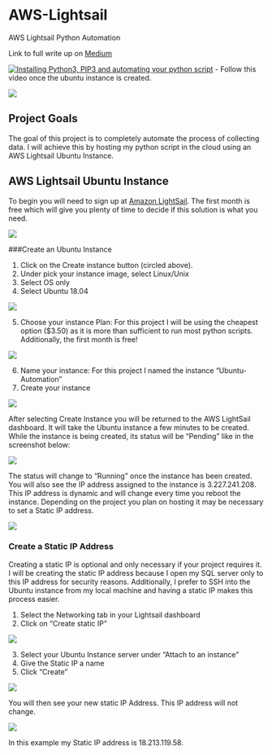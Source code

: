 # AWS-Lightsail
AWS Lightsail Python Automation 

Link to full write up on [Medium][2]

[![Installing Python3, PIP3 and automating your python script](https://youtu.be/_qXkwHamnyM)](https://youtu.be/_qXkwHamnyM)  - Follow this video once the ubuntu instance is created. 

[2]:https://towardsdatascience.com/automate-python-scripts-with-aws-lightsail-b8dfdd5b0a2f

![](https://github.com/Landstein/AWS-Lightsail/blob/master/images/awslightsail.png)


## Project Goals

The goal of this project is to completely automate the process of collecting data.  I will achieve this by hosting my python script in the cloud using an AWS Lightsail Ubuntu Instance.  


## AWS Lightsail Ubuntu Instance 

To begin you will need to sign up at [Amazon LightSail][1].  The first month is free which will give you plenty of time to decide if this solution is what you need. 

[1]:https://aws.amazon.com/lightsail/

![](https://github.com/Landstein/AWS-Lightsail/blob/master/images/instance_1.png)

###Create an Ubuntu Instance 

1. Click on the Create instance button (circled above). 
2. Under pick your instance image, select Linux/Unix 
3. Select OS only 
4. Select Ubuntu 18.04

![](https://github.com/Landstein/AWS-Lightsail/blob/master/images/instance_2.png)

5. Choose your instance Plan: For this project I will be using the cheapest option ($3.50) as it is more than sufficient to run most python scripts.  Additionally, the first month is free! 

![](https://github.com/Landstein/AWS-Lightsail/blob/master/images/instance_3.png)

6. Name your instance:  For this project I named the instance “Ubuntu-Automation”
7. Create your instance

![](https://github.com/Landstein/AWS-Lightsail/blob/master/images/instance_4.png)

After selecting Create Instance you will be returned to the AWS LightSail dashboard.  It will take the Ubuntu instance a few minutes to be created.  While the instance is being created, its status will be “Pending” like in the screenshot below:

![](https://github.com/Landstein/AWS-Lightsail/blob/master/images/pending.png)

The status will change to “Running” once the instance has been created.  You will also see the IP address assigned to the instance is 3.227.241.208.  This IP address is dynamic and will change every time you reboot the instance.  Depending on the project you plan on hosting it may be necessary to set a Static IP address.  

![](https://github.com/Landstein/AWS-Lightsail/blob/master/images/running.png)

### Create a Static IP Address 

Creating a static IP is optional and only necessary if your project requires it.  I will be creating the static IP address because I open my SQL server only to this IP address for security reasons.  Additionally, I prefer to SSH into the Ubuntu instance from my local machine and having a static IP makes this process easier.   

1. Select the Networking tab in your Lightsail dashboard 
2. Click on “Create static IP” 

![](https://github.com/Landstein/AWS-Lightsail/blob/master/images/ip_1.png)

3. Select your Ubuntu Instance server under “Attach to an instance”
4. Give the Static IP a name
5. Click “Create”

![](https://github.com/Landstein/AWS-Lightsail/blob/master/images/ip_2.png)

You will then see your new static IP Address.  This IP address will not change. 

![](https://github.com/Landstein/AWS-Lightsail/blob/master/images/ip_4.png)


In this example my Static IP address is 18.213.119.58.  








